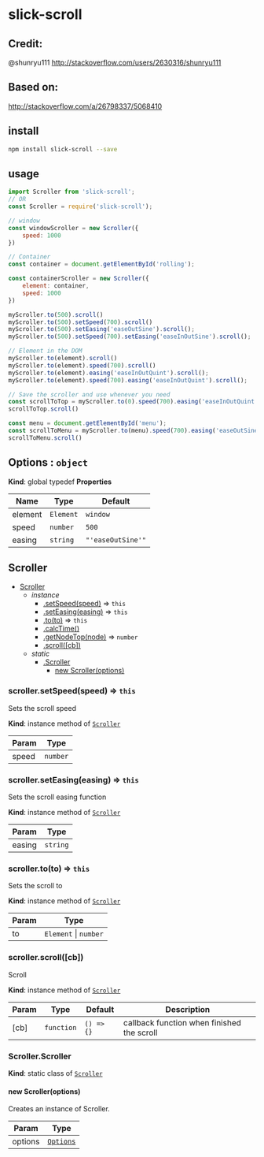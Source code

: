 # slick-scroll

## Credit:

@shunryu111 <http://stackoverflow.com/users/2630316/shunryu111>

## Based on:

<http://stackoverflow.com/a/26798337/5068410>

## install

```bash
npm install slick-scroll --save
```

## usage

```javascript
import Scroller from 'slick-scroll';
// OR
const Scroller = require('slick-scroll');

// window
const windowScroller = new Scroller({
    speed: 1000
})

// Container
const container = document.getElementById('rolling');

const containerScroller = new Scroller({
    element: container,
    speed: 1000
})

myScroller.to(500).scroll()
myScroller.to(500).setSpeed(700).scroll()
myScroller.to(500).setEasing('easeOutSine').scroll();
myScroller.to(500).setSpeed(700).setEasing('easeInOutSine').scroll();

// Element in the DOM
myScroller.to(element).scroll()
myScroller.to(element).speed(700).scroll()
myScroller.to(element).easing('easeInOutQuint').scroll();
myScroller.to(element).speed(700).easing('easeInOutQuint').scroll();

// Save the scroller and use whenever you need
const scrollToTop = myScroller.to(0).speed(700).easing('easeInOutQuint');
scrollToTop.scroll()

const menu = document.getElementById('menu');
const scrollToMenu = myScroller.to(menu).speed(700).easing('easeOutSine');
scrollToMenu.scroll()
```

## Options : <code>object</code>

**Kind**: global typedef
**Properties**

| Name    | Type                 | Default                      |
| ------- | -------------------- | ---------------------------- |
| element | <code>Element</code> | <code>window</code>          |
| speed   | <code>number</code>  | <code>500</code>             |
| easing  | <code>string</code>  | <code>"'easeOutSine'"</code> |

## Scroller

-   [Scroller](#Scroller)
    -   _instance_
        -   [.setSpeed(speed)](#Scroller+setSpeed) ⇒ <code>this</code>
        -   [.setEasing(easing)](#Scroller+setEasing) ⇒ <code>this</code>
        -   [.to(to)](#Scroller+to) ⇒ <code>this</code>
        -   [.calcTime()](#Scroller+calcTime)
        -   [.getNodeTop(node)](#Scroller+getNodeTop) ⇒ <code>number</code>
        -   [.scroll(\[cb\])](#Scroller+scroll)
    -   _static_
        -   [.Scroller](#Scroller.Scroller)
            -   [new Scroller(options)](#new_Scroller.Scroller_new)

<a name="Scroller+setSpeed"></a>

### scroller.setSpeed(speed) ⇒ <code>this</code>

Sets the scroll speed

**Kind**: instance method of [<code>Scroller</code>](#Scroller)

| Param | Type                |
| ----- | ------------------- |
| speed | <code>number</code> |

<a name="Scroller+setEasing"></a>

### scroller.setEasing(easing) ⇒ <code>this</code>

Sets the scroll easing function

**Kind**: instance method of [<code>Scroller</code>](#Scroller)

| Param  | Type                |
| ------ | ------------------- |
| easing | <code>string</code> |

<a name="Scroller+to"></a>

### scroller.to(to) ⇒ <code>this</code>

Sets the scroll to

**Kind**: instance method of [<code>Scroller</code>](#Scroller)

| Param | Type                                        |
| ----- | ------------------------------------------- |
| to    | <code>Element</code> \| <code>number</code> |

<a name="Scroller+scroll"></a>

### scroller.scroll([cb])

Scroll

**Kind**: instance method of [<code>Scroller</code>](#Scroller)

| Param | Type                  | Default               | Description                                |
| ----- | --------------------- | --------------------- | ------------------------------------------ |
| [cb]  | <code>function</code> | <code>() => {}</code> | callback function when finished the scroll |

<a name="Scroller.Scroller"></a>

### Scroller.Scroller

**Kind**: static class of [<code>Scroller</code>](#Scroller)
<a name="new_Scroller.Scroller_new"></a>

#### new Scroller(options)

Creates an instance of Scroller.

| Param   | Type                             |
| ------- | -------------------------------- |
| options | [<code>Options</code>](#Options) |

